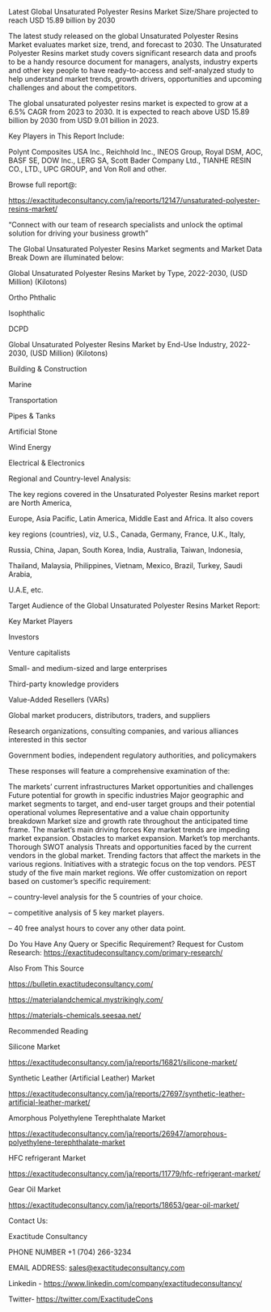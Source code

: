 Latest Global Unsaturated Polyester Resins Market Size/Share projected to reach USD 15.89 billion by 2030

The latest study released on the global Unsaturated Polyester Resins Market evaluates market size, trend, and forecast to 2030. The Unsaturated Polyester Resins market study covers significant research data and proofs to be a handy resource document for managers, analysts, industry experts and other key people to have ready-to-access and self-analyzed study to help understand market trends, growth drivers, opportunities and upcoming challenges and about the competitors.

The global unsaturated polyester resins market is expected to grow at a 6.5% CAGR from 2023 to 2030. It is expected to reach above USD 15.89 billion by 2030 from USD 9.01 billion in 2023.

Key Players in This Report Include:

Polynt Composites USA Inc., Reichhold Inc., INEOS Group, Royal DSM, AOC, BASF SE, DOW Inc., LERG SA, Scott Bader Company Ltd., TIANHE RESIN CO., LTD., UPC GROUP, and Von Roll and other.

Browse full report@:

https://exactitudeconsultancy.com/ja/reports/12147/unsaturated-polyester-resins-market/

“Connect with our team of research specialists and unlock the optimal solution for driving your business growth”

The Global Unsaturated Polyester Resins Market segments and Market Data Break Down are illuminated below:

Global Unsaturated Polyester Resins Market by Type, 2022-2030, (USD Million) (Kilotons)

Ortho Phthalic

Isophthalic

DCPD

Global Unsaturated Polyester Resins Market by End-Use Industry, 2022-2030, (USD Million) (Kilotons)

Building & Construction

Marine

Transportation

Pipes & Tanks

Artificial Stone

Wind Energy

Electrical & Electronics

Regional and Country-level Analysis:

The key regions covered in the Unsaturated Polyester Resins market report are North America,

Europe, Asia Pacific, Latin America, Middle East and Africa. It also covers

key regions (countries), viz, U.S., Canada, Germany, France, U.K., Italy,

Russia, China, Japan, South Korea, India, Australia, Taiwan, Indonesia,

Thailand, Malaysia, Philippines, Vietnam, Mexico, Brazil, Turkey, Saudi Arabia,

U.A.E, etc.

Target Audience of the Global Unsaturated Polyester Resins Market Report:

Key Market Players

Investors

Venture capitalists

Small- and medium-sized and large enterprises

Third-party knowledge providers

Value-Added Resellers (VARs)

Global market producers, distributors, traders, and suppliers

Research organizations, consulting companies, and various alliances interested in this sector

Government bodies, independent regulatory authorities, and policymakers

These responses will feature a comprehensive examination of the:

The markets’ current infrastructures
Market opportunities and challenges
Future potential for growth in specific industries
Major geographic and market segments to target, and end-user target groups and their potential operational volumes
Representative and a value chain opportunity breakdown
Market size and growth rate throughout the anticipated time frame.
The market’s main driving forces
Key market trends are impeding market expansion.
Obstacles to market expansion.
Market’s top merchants.
Thorough SWOT analysis
Threats and opportunities faced by the current vendors in the global market.
Trending factors that affect the markets in the various regions.
Initiatives with a strategic focus on the top vendors.
PEST study of the five main market regions.
We offer customization on report based on customer’s specific requirement:

– country-level analysis for the 5 countries of your choice.

– competitive analysis of 5 key market players.

– 40 free analyst hours to cover any other data point.

Do You Have Any Query or Specific Requirement? Request for Custom Research: https://exactitudeconsultancy.com/primary-research/

Also From This Source

https://bulletin.exactitudeconsultancy.com/

https://materialandchemical.mystrikingly.com/

https://materials-chemicals.seesaa.net/

Recommended Reading

Silicone Market

https://exactitudeconsultancy.com/ja/reports/16821/silicone-market/

Synthetic Leather (Artificial Leather) Market

https://exactitudeconsultancy.com/ja/reports/27697/synthetic-leather-artificial-leather-market/

Amorphous Polyethylene Terephthalate Market

https://exactitudeconsultancy.com/ja/reports/26947/amorphous-polyethylene-terephthalate-market

HFC refrigerant Market

https://exactitudeconsultancy.com/ja/reports/11779/hfc-refrigerant-market/

Gear Oil Market

https://exactitudeconsultancy.com/ja/reports/18653/gear-oil-market/

Contact Us:

Exactitude Consultancy

PHONE NUMBER +1 (704) 266-3234

EMAIL ADDRESS: sales@exactitudeconsultancy.com

Linkedin - https://www.linkedin.com/company/exactitudeconsultancy/

Twitter- https://twitter.com/ExactitudeCons



